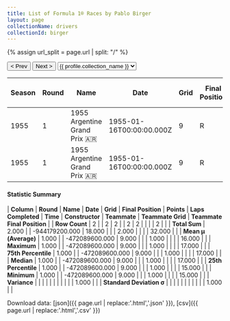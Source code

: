 ```yaml
---
title: List of Formula 1® Races by Pablo Birger
layout: page
collectionName: drivers
collectionId: birger
---
```


{% assign url_split = page.url | split: "/" %}
<div id="collection-navigation">
<button onclick="selector.options[selector.selectedIndex-1].value && (window.location = selector.options[selector.selectedIndex-1].value);">&lt; Prev</button>
<button onclick="selector.options[selector.selectedIndex+1].value && (window.location = selector.options[selector.selectedIndex+1].value);">Next &gt;</button>
<select id="selector" onchange="this.options[this.selectedIndex].value && (window.location = this.options[this.selectedIndex].value);">
  {% for collectionId in site.data[page.collectionName].refs %}
    {% if collectionId == page.collectionId %}
      {% assign selected = "selected" %}
    {% else %}
      {% assign selected = "" %}
    {% endif %}
    {% assign profile = site.data[page.collectionName][collectionId].profile %}
    <option value="/f1/{{ page.collectionName }}/{{ collectionId }}/{{ url_split[4] }}" {{ selected }}>{{ profile.collection_name }}</option>
  {% endfor %}
</select>
</div>

| Season | Round | Name | Date | Grid | Final Position | Points | Laps Completed | Time | Constructor | Teammate | Teammate Grid | Teammate Final Position |
|--|--|--|--|--|--|--|--|--|--|--|--|--|
| 1955 | 1 | 1955 Argentine Grand Prix 🇦🇷 | 1955-01-16T00:00:00.000Z | 9 | R | 0.0 | 1 |   | Gordini 🇫🇷 | [Jesús Iglesias 🇦🇷](/f1/drivers/iglesias) | 17 | R |
| 1955 | 1 | 1955 Argentine Grand Prix 🇦🇷 | 1955-01-16T00:00:00.000Z | 9 | R | 0.0 | 1 |   | Gordini 🇫🇷 | [Élie Bayol 🇫🇷](/f1/drivers/bayol) | 15 | R |

#### Statistic Summary

| **Column** | **Round** | **Name** | **Date** | **Grid** | **Final Position** | **Points** | **Laps Completed** | **Time** | **Constructor** | **Teammate** | **Teammate Grid** | **Teammate Final Position** |
| **Row Count** | 2 |  | 2 | 2 |  | 2 | 2 |  |  |  | 2 |  |
| **Total Sum** | 2.000 |  | -944179200.000 | 18.000 |  |  | 2.000 |  |  |  | 32.000 |  |
| **Mean μ (Average)** | 1.000 |  | -472089600.000 | 9.000 |  |  | 1.000 |  |  |  | 16.000 |  |
| **Maximum** | 1.000 |  | -472089600.000 | 9.000 |  |  | 1.000 |  |  |  | 17.000 |  |
| **75th Percentile** | 1.000 |  | -472089600.000 | 9.000 |  |  | 1.000 |  |  |  | 17.000 |  |
| **Median** | 1.000 |  | -472089600.000 | 9.000 |  |  | 1.000 |  |  |  | 17.000 |  |
| **25th Percentile** | 1.000 |  | -472089600.000 | 9.000 |  |  | 1.000 |  |  |  | 15.000 |  |
| **Minimum** | 1.000 |  | -472089600.000 | 9.000 |  |  | 1.000 |  |  |  | 15.000 |  |
| **Variance** |  |  |  |  |  |  |  |  |  |  | 1.000 |  |
| **Standard Deviation σ** |  |  |  |  |  |  |  |  |  |  | 1.000 |  |

Download data: [json]({{ page.url | replace:'.html','.json' }}), [csv]({{ page.url | replace:'.html','.csv' }})
